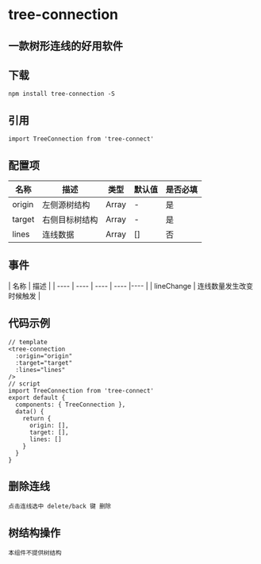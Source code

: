 # tree-connection

## 一款树形连线的好用软件

## 下载 

`npm install tree-connection -S`

## 引用 

    import TreeConnection from 'tree-connect'

## 配置项

|  名称 |      描述              |   类型          |   默认值   | 是否必填 |
|  ----     | ----                  |  ----           | ----  |----  |
|  origin       |    左侧源树结构     | Array     |  -        | 是 |
|  target    | 右侧目标树结构        | Array          |  -       | 是 |
|  lines   | 连线数据    | Array          |  []     | 否 |

## 事件

|  名称 |      描述              |
|  ----     | ----                  |  ----           | ----  |----  |
| lineChange | 连线数量发生改变时候触发 |

## 代码示例
    // template
    <tree-connection
      :origin="origin"
      :target="target"
      :lines="lines"
    />
    // script
    import TreeConnection from 'tree-connect'
    export default {
      components: { TreeConnection },
      data() {
        return {
          origin: [],
          target: [],
          lines: []
        }
      }
    }

## 删除连线

    点击连线选中 delete/back 键 删除

## 树结构操作

    本组件不提供树结构